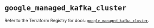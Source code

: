 # `google_managed_kafka_cluster`

Refer to the Terraform Registry for docs: [`google_managed_kafka_cluster`](https://registry.terraform.io/providers/hashicorp/google-beta/6.36.1/docs/resources/google_managed_kafka_cluster).
